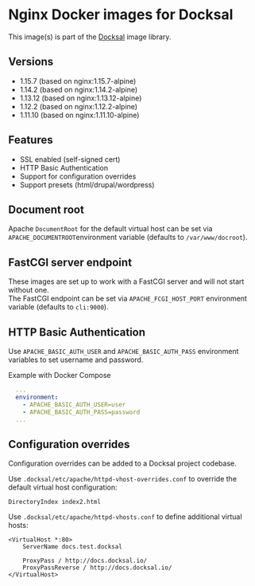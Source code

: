 # Nginx Docker images for Docksal

This image(s) is part of the [Docksal](http://docksal.io) image library.

## Versions

- 1.15.7 (based on nginx:1.15.7-alpine)
- 1.14.2 (based on nginx:1.14.2-alpine)
- 1.13.12 (based on nginx:1.13.12-alpine)
- 1.12.2 (based on nginx:1.12.2-alpine)
- 1.11.10 (based on nginx:1.11.10-alpine)

## Features

- SSL enabled (self-signed cert)
- HTTP Basic Authentication
- Support for configuration overrides
- Support presets (html/drupal/wordpress)

## Document root

Apache `DocumentRoot` for the default virtual host can be set via `APACHE_DOCUMENTROOT`environment variable 
(defaults to `/var/www/docroot`). 

## FastCGI server endpoint

These images are set up to work with a FastCGI server and will not start without one.  
The FastCGI endpoint can be set via `APACHE_FCGI_HOST_PORT` environment variable (defaults to `cli:9000`).

## HTTP Basic Authentication

Use `APACHE_BASIC_AUTH_USER` and `APACHE_BASIC_AUTH_PASS` environment variables to set username and password.

Example with Docker Compose

```yaml
  ...
  environment:
    - APACHE_BASIC_AUTH_USER=user
    - APACHE_BASIC_AUTH_PASS=password
  ...
```

## Configuration overrides

Configuration overrides can be added to a Docksal project codebase.

Use `.docksal/etc/apache/httpd-vhost-overrides.conf` to override the default virtual host configuration:

```apacheconfig
DirectoryIndex index2.html
```

Use `.docksal/etc/apache/httpd-vhosts.conf` to define additional virtual hosts:

```apacheconfig
<VirtualHost *:80>
	ServerName docs.test.docksal

	ProxyPass / http://docs.docksal.io/
	ProxyPassReverse / http://docs.docksal.io/
</VirtualHost>
```
